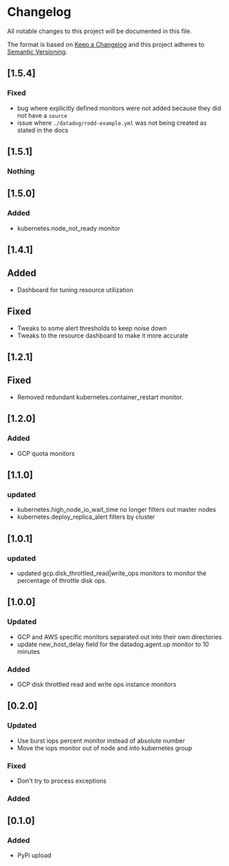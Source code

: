 # Changelog
All notable changes to this project will be documented in this file.

The format is based on [Keep a Changelog](http://keepachangelog.com/en/1.0.0/)
and this project adheres to [Semantic Versioning](http://semver.org/spec/v2.0.0.html).

## [1.5.4]
### Fixed
- bug where explicitly defined monitors were not added because they did not have a `source`
- issue where `./datadog/rodd-example.yml` was not being created as stated in the docs

## [1.5.1]
### Nothing

## [1.5.0]
### Added
- kubernetes.node_not_ready monitor


## [1.4.1]
## Added
- Dashboard for tuning resource utilization
## Fixed
- Tweaks to some alert thresholds to keep noise down
- Tweaks to the resource dashboard to make it more accurate


## [1.2.1]
## Fixed
- Removed redundant kubernetes.container_restart monitor.

## [1.2.0]
### Added
- GCP quota monitors


## [1.1.0]
### updated
- kubernetes.high_node_io_wait_time no longer filters out master nodes
- kubernetes.deploy_replica_alert filters by cluster

## [1.0.1]
### updated
- updated gcp.disk_throttled_read|write_ops monitors to monitor the percentage of throttle disk ops.

## [1.0.0]
### Updated
- GCP and AWS specific monitors separated out into their own directories
- update new_host_delay field for the datadog.agent.up monitor to 10 minutes

### Added
- GCP disk throttled read and write ops instance monitors

## [0.2.0]
### Updated
- Use burst iops percent monitor instead of absolute number
- Move the iops monitor out of node and into kubernetes group

### Fixed
- Don't try to process exceptions

### Added

## [0.1.0]
### Added
- PyPi upload
